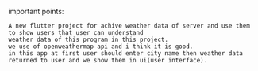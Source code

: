 important points: 

    A new flutter project for achive weather data of server and use them to show users that user can understand 
    weather data of this program in this project.
    we use of openweathermap api and i think it is good.
    in this app at first user should enter city name then weather data returned to user and we show them in ui(user interface).
